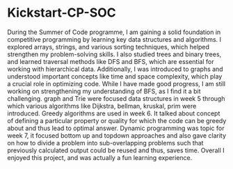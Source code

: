# Kickstart-CP-SOC
During the Summer of Code programme, I am gaining a solid foundation in competitive programming by learning key data structures and algorithms. I explored arrays, strings, and various sorting techniques, which helped strengthen my problem-solving skills. I also studied trees and binary trees, and learned traversal methods like DFS and BFS, which are essential for working with hierarchical data. Additionally, I was introduced to graphs and understood important concepts like time and space complexity, which play a crucial role in optimizing code. While I have made good progress, I am still working on strengthening my understanding of BFS, as I find it a bit challenging. graph and Trie were focused data structures in week 5 through which various algorithms like Dijkstra, bellman, kruskal, prim were introduced. Greedy algorithms are used in week 6. It talked about concept of defining a particular property or quality for which the code can be greedy about and thus lead to optimal answer. Dynamic programming was topic for week 7, it focused bottom up and topdown approaches and also gave clarity on how to divide a problem into sub-overlapping problems such that previously calculated output could be reused and thus, saves time. Overall I enjoyed this project, and was actually a fun learning experience.
